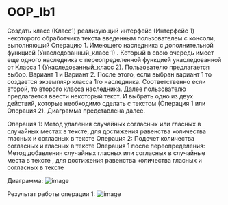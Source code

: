 # OOP_lb1

Создать класс (Класс1) реализующий интерфейс (Интерфейс 1) некоторого обработчика текста введенным пользователем с консоли, выполняющий Операцию 1. Имеющего наследника с дополнительной функцией (Унаследованный_класс 1) . Который в свою очередь имеет еще одного наследника с переопределенной функцией унаследованной от Класса 1 (Унаследованный_класс 2).
Пользователю предлагается выбор. Вариант 1 и Вариант 2. После этого, если выбран вариант 1 то создается экземпляр класса 1го наследника. Соответственно если второй, то второго класса наследника. Далее пользователю предлагается ввести некоторый текст. И выбрать одно из двух действий, которые необходимо сделать с текстом (Операция 1 или Операция 2). Диаграмма представлена далее.

Операция 1: Метод удаления случайных согласных или гласных в случайных местах в тексте, для достижения равенства количества гласных и согласных в тексте
Операция 2: Подсчет количества согласных и гласных в тексте
Операция 1 после переопределения: Метод добавления случайных гласных или согласных в случайные места в тексте , для достижения равенства количества гласных и согласных в тексте

Диаграмма: 
 ![image](https://github.com/user-attachments/assets/947c9071-089f-4e0e-b1f5-ba7fc0fd24a8)

Результат работы операции 1: ![image](https://github.com/user-attachments/assets/423826c6-2bff-45e0-a2de-c71de46e30c8)
